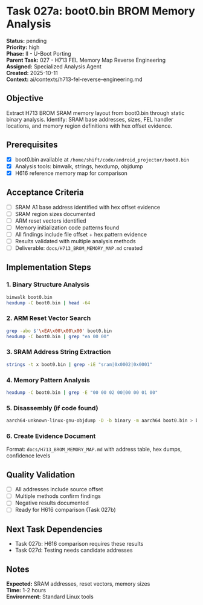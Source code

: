 # Task 027a: boot0.bin BROM Memory Analysis

**Status:** pending  
**Priority:** high  
**Phase:** II - U-Boot Porting  
**Parent Task:** 027 - H713 FEL Memory Map Reverse Engineering  
**Assigned:** Specialized Analysis Agent  
**Created:** 2025-10-11  
**Context:** ai/contexts/h713-fel-reverse-engineering.md

## Objective

Extract H713 BROM SRAM memory layout from boot0.bin through static binary analysis. Identify: SRAM base addresses, sizes, FEL handler locations, and memory region definitions with hex offset evidence.

## Prerequisites

- [x] boot0.bin available at `/home/shift/code/android_projector/boot0.bin`
- [x] Analysis tools: binwalk, strings, hexdump, objdump
- [x] H616 reference memory map for comparison

## Acceptance Criteria

- [ ] SRAM A1 base address identified with hex offset evidence
- [ ] SRAM region sizes documented
- [ ] ARM reset vectors identified
- [ ] Memory initialization code patterns found
- [ ] All findings include file offset + hex pattern evidence
- [ ] Results validated with multiple analysis methods
- [ ] Deliverable: `docs/H713_BROM_MEMORY_MAP.md` created

## Implementation Steps

### 1. Binary Structure Analysis
```bash
binwalk boot0.bin
hexdump -C boot0.bin | head -64
```

### 2. ARM Reset Vector Search
```bash
grep -abo $'\xEA\x00\x00\x00' boot0.bin
hexdump -C boot0.bin | grep "ea 00 00"
```

### 3. SRAM Address String Extraction
```bash
strings -t x boot0.bin | grep -iE "sram|0x0002|0x0001"
```

### 4. Memory Pattern Analysis
```bash
hexdump -C boot0.bin | grep -E "00 00 02 00|00 00 01 00"
```

### 5. Disassembly (if code found)
```bash
aarch64-unknown-linux-gnu-objdump -D -b binary -m aarch64 boot0.bin > boot0_disasm.txt
```

### 6. Create Evidence Document
Format: `docs/H713_BROM_MEMORY_MAP.md` with address table, hex dumps, confidence levels

## Quality Validation

- [ ] All addresses include source offset
- [ ] Multiple methods confirm findings
- [ ] Negative results documented
- [ ] Ready for H616 comparison (Task 027b)

## Next Task Dependencies

- Task 027b: H616 comparison requires these results
- Task 027d: Testing needs candidate addresses

## Notes

**Expected:** SRAM addresses, reset vectors, memory sizes  
**Time:** 1-2 hours  
**Environment:** Standard Linux tools
